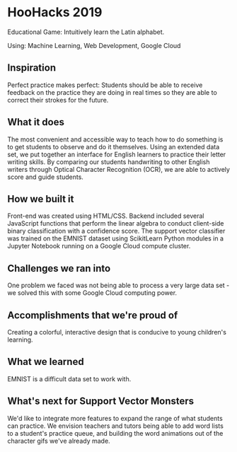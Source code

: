 # HooHacks 2019
Educational Game: Intuitively learn the Latin alphabet.

Using:
Machine Learning, Web Development, Google Cloud

## Inspiration

Perfect practice makes perfect: Students should be able to receive feedback on the practice they are doing in real times so they are able to correct their strokes for the future.  

## What it does

The most convenient and accessible way to teach how to do something is to get students to observe and do it themselves.  Using an extended data set, we put together an interface for English learners to practice their letter writing skills.  By comparing our students handwriting to other English writers through Optical Character Recognition (OCR), we are able to actively score and guide students.

## How we built it

Front-end was created using HTML/CSS. Backend included several JavaScript functions that perform the linear algebra to conduct client-side binary classification with a confidence score. The support vector classifier was trained on the EMNIST dataset using ScikitLearn Python modules in a Jupyter Notebook running on a Google Cloud compute cluster. 

## Challenges we ran into

One problem we faced was not being able to process a very large data set - we solved this with some Google Cloud computing power.

## Accomplishments that we're proud of

Creating a colorful, interactive design that is conducive to young children's learning.

## What we learned

EMNIST is a difficult data set to work with.

## What's next for Support Vector Monsters

We'd like to integrate more features to expand the range of what students can practice.  We envision teachers and tutors being able to add word lists to a student's practice queue, and building the word animations out of the character gifs we've already made.  
